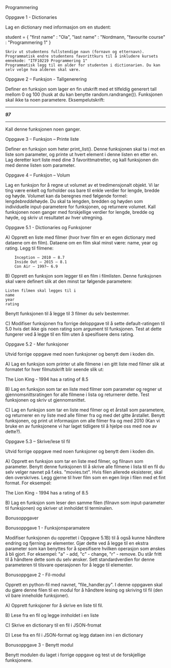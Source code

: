 Programmering 

Oppgave 1 - Dictionaries 

Lag en dictionary med informasjon om en student: 

student = { 
    "first name" : "Ola", 
    "last name" : "Nordmann,
    "favourite course" : "Programmering 1" 
} 

    Skriv ut studentens fullstendige navn (fornavn og etternavn). 
    Programmatisk endre studentens favorittkurs til å inkludere kursets emnekode: "ITF10219 Programmering 1"
    Programmatisk legg til en alder for studenten i dictionarien. Du kan selv velge hva alderen skal være.

Oppgave 2 – Funksjon - Tallgenerering 

Definer en funksjon som lager en fin utskrift med et tilfeldig generert tall mellom 0 og 100 (husk at du kan benytte random.randrange()). Funksjonen skal ikke ta noen parametere. Eksempelutskrift: 

********* 

***97*** 

********* 

Kall denne funksjonen noen ganger. 

 

Oppgave 3 – Funksjon – Printe liste 

Definer en funksjon som heter print_list(). Denne funksjonen skal ta i mot en liste som parameter, og printe ut hvert element i denne listen en etter en. Lag deretter kort liste med dine 3 favorittmatretter, og kall funksjonen din med denne listen som parameter.

 

Oppgave 4 – Funksjon – Volum

Lag en funksjon for å regne ut volumet av et tredimensjonalt objekt. Vi lar ting være enkelt og forholder oss bare til enkle verdier for lengde, bredde og høyde. Volumet kan da beregnes med følgende formel: lengde*bredde*høyde. Du skal ta lengden, bredden og høyden som individuelle input-parametere for funksjonen, og returnere volumet. Kall funksjonen noen ganger med forskjellige verdier for lengde, bredde og høyde, og skriv ut resultatet av hver utregning.

 

Oppgave 5.1 - Dictionaries og Funksjoner 

A) Opprett en liste med filmer (hvor hver film er en egen dictionary med dataene om én film). Dataene om en film skal minst være: name, year og rating. Legg til filmene: 

        Inception – 2010 – 8.7 
        Inside Out – 2015 – 8.1 
        Con Air – 1997– 6.9  

B) Opprett en funksjon som legger til en film i filmlisten. Denne funksjonen skal være definert slik at den minst tar følgende parametere: 

    Listen filmen skal legges til i 
    name 
    year 
    rating 

 Benytt funksjonen til å legge til 3 filmer du selv bestemmer. 

C) Modifiser funksjonen fra forrige deloppgave til å sette default-ratingen til 5.0 hvis det ikke gis noen rating som argument til funksjonen. Test at dette fungerer ved å legge til en film uten å spesifisere dens rating. 

 

Oppgave 5.2 - Mer funksjoner 

Utvid forrige oppgave med noen funksjoner og benytt dem i koden din. 

A) Lag en funksjon som printer ut alle filmene i en gitt liste med filmer slik at formatet for hver filmutskrift blir seende slik ut: 

The Lion King - 1994 has a rating of 8.5 

 

B) Lag en funksjon som tar en liste med filmer som parameter og regner ut gjennomsnittsratingen for alle filmene i lista og returnerer dette. Test funksjonen og skriv ut gjennomsnittet. 
 

C) Lag en funksjon som tar en liste med filmer og et årstall som parametere, og returnerer en ny liste med alle filmer fra og med det gitte årstallet. 
Benytt funksjonen, og print ut informasjon om alle filmer fra og med 2010 (Kan vi  bruke en av funksjonene vi har laget tidligere til å hjelpe oss med noe av dette?). 

 

Oppgave 5.3 – Skrive/lese til fil 

Utvid forrige oppgave med noen funksjoner og benytt dem i koden din. 

A) Opprett en funksjon som tar en liste med filmer, og filnavn som parameter. Benytt denne funksjonen til å skrive alle filmene i lista til en fil du selv velger navnet på f.eks. "movies.txt". Hvis filen allerede eksisterer, skal den overskrives. Legg gjerne til hver film som en egen linje i filen med et fint format. For eksempel: 

The Lion King - 1994 has a rating of 8.5 

B) Lag en funksjon som leser den samme filen (filnavn som input-parameter til funksjonen) og skriver ut innholdet til terminalen.

 
Bonusoppgaver

Bonusoppgave 1 - Funksjonsparamatere

 Modifiser funksjonen du opprettet i Oppgave 5.1B) til å også kunne håndtere endring og fjerning av elementer. Gjør dette ved å legge til en ekstra parameter som kan benyttes for å spesifisere hvilken operasjon som ønskes å bli gjort. For eksempel: "a" - add, "c" - change, "r" - remove. Du står fritt til å håndtere dette som du selv ønsker. Sett standardverdien for denne parameteren til tilsvare operasjonen for å legge til elementer. 

 

Bonusoppgave 2 - Fil-modul

Opprett en python-fil med navnet, "file_handler.py". I denne oppgaven skal du gjøre denne filen til en modul for å håndtere lesing og skriving til fil (den vil bare inneholde funksjoner).

A) Opprett funksjoner for å skrive en liste til fil.

B) Lese fra en fil og legge innholdet i en liste

C) Skrive en dictionary til en fil i JSON-fromat

D) Lese fra en fil i JSON-format og legg dataen inn i en dictionary

 

Bonusoppgave 3 - Benytt modul

Benytt modulen du laget i forrige oppgave og test ut de forskjellige funksjonene.
